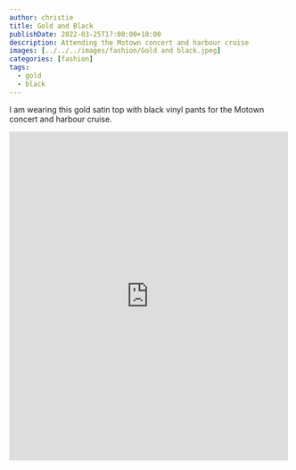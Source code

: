```yaml
---
author: christie
title: Gold and Black
publishDate: 2022-03-25T17:00:00+10:00
description: Attending the Motown concert and harbour cruise
images: [../../../images/fashion/Gold and black.jpeg]
categories: [fashion]
tags:
  - gold
  - black
---
```


I am wearing this gold satin top with black vinyl pants for the Motown concert
and harbour cruise.

<iframe src="https://www.facebook.com/plugins/post.php?href=https%3A%2F%2Fwww.facebook.com%2Fchris1.tham%2Fposts%2Fpfbid025a4VRdsGtL2jNJvVgHELKRjwPrKqVjzoSL1EX2hL2yTM8yDgYNjKWfbPmLSiXirTl&show_text=true&width=500" width="500" height="589" style="border:none;overflow:hidden" scrolling="no" frameborder="0" allowfullscreen="true" allow="autoplay; clipboard-write; encrypted-media; picture-in-picture; web-share"></iframe>
